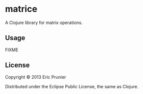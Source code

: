 # matrice

A Clojure library for matrix operations.

## Usage

FIXME

## License

Copyright © 2013 Eric Prunier

Distributed under the Eclipse Public License, the same as Clojure.
